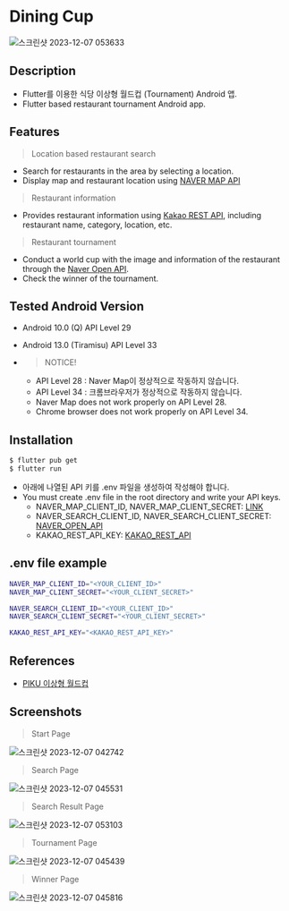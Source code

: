 # Dining Cup

![스크린샷 2023-12-07 053633](https://github.com/jrsky723/dining_cup/assets/67538999/ec2af127-c4c8-4afe-996b-5e59e42a64c4)

## Description

- Flutter를 이용한 식당 이상형 월드컵 (Tournament) Android 앱.
- Flutter based restaurant tournament Android app.

## Features

> Location based restaurant search

- Search for restaurants in the area by selecting a location.
- Display map and restaurant location using [NAVER MAP API](https://www.ncloud.com/product/applicationService/maps)

> Restaurant information

- Provides restaurant information using [Kakao REST API](https://developers.kakao.com/docs/latest/ko/local/common), including restaurant name, category, location, etc.

> Restaurant tournament

- Conduct a world cup with the image and information of the restaurant through the [Naver Open API](https://developers.naver.com/docs/serviceapi/search/blog/blog.md).
- Check the winner of the tournament.

## Tested Android Version

- Android 10.0 (Q) API Level 29
- Android 13.0 (Tiramisu) API Level 33

- > NOTICE!
  - API Level 28 : Naver Map이 정상적으로 작동하지 않습니다.
  - API Level 34 : 크롬브라우저가 정상적으로 작동하지 않습니다.
  - Naver Map does not work properly on API Level 28.
  - Chrome browser does not work properly on API Level 34.

## Installation

```bash
$ flutter pub get
$ flutter run
```

- 아래에 나열된 API 키를 .env 파일을 생성하여 작성해야 합니다.
- You must create .env file in the root directory and write your API keys.
  - NAVER_MAP_CLIENT_ID, NAVER_MAP_CLIENT_SECRET: [LINK](https://www.ncloud.com/product/applicationService/maps)
  - NAVER_SEARCH_CLIENT_ID, NAVER_SEARCH_CLIENT_SECRET: [NAVER_OPEN_API](https://developers.naver.com/apps/#/list)
  - KAKAO_REST_API_KEY: [KAKAO_REST_API](https://developers.kakao.com/docs/latest/ko/getting-started/app)

## .env file example

```bash
NAVER_MAP_CLIENT_ID="<YOUR_CLIENT_ID>"
NAVER_MAP_CLIENT_SECRET="<YOUR_CLIENT_SECRET>"

NAVER_SEARCH_CLIENT_ID="<YOUR_CLIENT_ID>"
NAVER_SEARCH_CLIENT_SECRET="<YOUR_CLIENT_SECRET>"

KAKAO_REST_API_KEY="<KAKAO_REST_API_KEY>"
```

## References

- [PIKU 이상형 월드컵](https://www.piku.co.kr/)

## Screenshots

> Start Page

![스크린샷 2023-12-07 042742](https://github.com/jrsky723/dining_cup/assets/67538999/598013c4-9725-4337-aa20-7ecbb609b571)

> Search Page

![스크린샷 2023-12-07 045531](https://github.com/jrsky723/dining_cup/assets/67538999/35a873af-6e8c-4ee1-9808-9d5030a19f35)

> Search Result Page

![스크린샷 2023-12-07 053103](https://github.com/jrsky723/dining_cup/assets/67538999/b46aa2c3-7f41-4611-9ef1-b0ac454b819f)

> Tournament Page

![스크린샷 2023-12-07 045439](https://github.com/jrsky723/dining_cup/assets/67538999/11819389-cb13-4a8e-9666-cda01ec5a882)

> Winner Page

![스크린샷 2023-12-07 045816](https://github.com/jrsky723/dining_cup/assets/67538999/515089ea-a945-4821-8de6-e45620284811)
